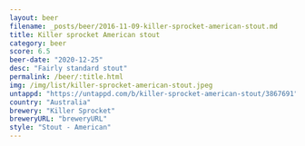 ```yaml
---
layout: beer
filename: _posts/beer/2016-11-09-killer-sprocket-american-stout.md
title: Killer sprocket American stout
category: beer
score: 6.5
beer-date: "2020-12-25"
desc: "Fairly standard stout"
permalink: /beer/:title.html
img: /img/list/killer-sprocket-american-stout.jpeg
untappd: "https://untappd.com/b/killer-sprocket-american-stout/3867691"
country: "Australia"
brewery: "Killer Sprocket"
breweryURL: "breweryURL"
style: "Stout - American"
---
```

